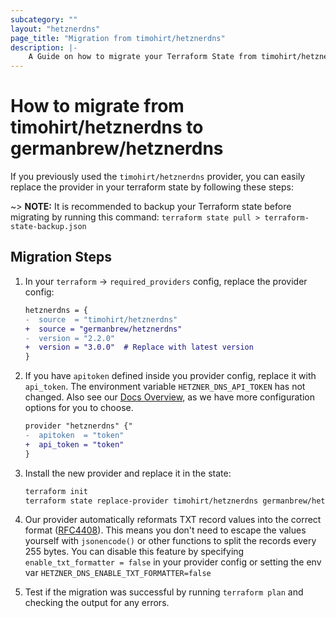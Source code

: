 ```yaml
---
subcategory: ""
layout: "hetznerdns"
page_title: "Migration from timohirt/hetznerdns"
description: |-
    A Guide on how to migrate your Terraform State from timohirt/hetznerdns to germanbrew/hetznerdns
---
```


# How to migrate from timohirt/hetznerdns to germanbrew/hetznerdns

If you previously used the `timohirt/hetznerdns` provider, you can easily replace the provider in your terraform state by following these steps:

~> **NOTE:** It is recommended to backup your Terraform state before migrating by running this command: `terraform state pull > terraform-state-backup.json`

## Migration Steps

1. In your `terraform` -> `required_providers` config, replace the provider config:

    ```diff
    hetznerdns = {
    -  source  = "timohirt/hetznerdns"
    +  source = "germanbrew/hetznerdns"
    -  version = "2.2.0"
    +  version = "3.0.0"  # Replace with latest version
    }
    ```

2. If you have `apitoken` defined inside you provider config, replace it with `api_token`. The environment variable `HETZNER_DNS_API_TOKEN` has not changed.
   Also see our [Docs Overview](https://registry.terraform.io/providers/germanbrew/hetznerdns/latest/docs#schema), as we have more configuration options for you to choose.

    ```diff
    provider "hetznerdns" {"
    -  apitoken  = "token"
    +  api_token = "token"
    }
    ```

3. Install the new provider and replace it in the state:

    ```sh
    terraform init
    terraform state replace-provider timohirt/hetznerdns germanbrew/hetznerdns
    ```

4. Our provider automatically reformats TXT record values into the correct format ([RFC4408](https://datatracker.ietf.org/doc/html/rfc4408#section-3.1.3)).
   This means you don't need to escape the values yourself with `jsonencode()` or other functions to split the records every 255 bytes.
   You can disable this feature by specifying `enable_txt_formatter = false` in your provider config or setting the env var `HETZNER_DNS_ENABLE_TXT_FORMATTER=false`

5. Test if the migration was successful by running `terraform plan` and checking the output for any errors.
